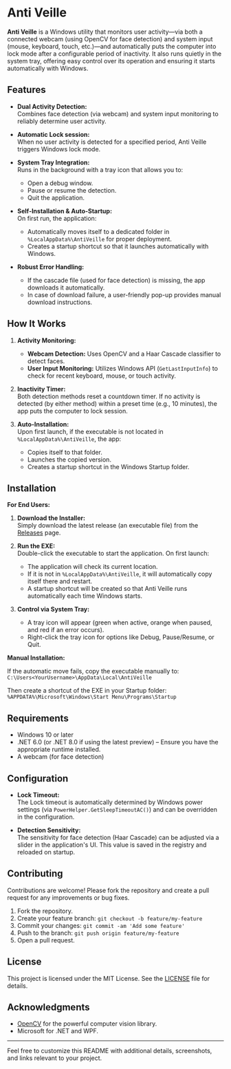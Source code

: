 ﻿# Anti Veille

**Anti Veille** is a Windows utility that monitors user activity—via both a connected webcam (using OpenCV for face detection) and system input (mouse, keyboard, touch, etc.)—and automatically puts the computer into lock mode after a configurable period of inactivity. It also runs quietly in the system tray, offering easy control over its operation and ensuring it starts automatically with Windows.

## Features

- **Dual Activity Detection:**  
  Combines face detection (via webcam) and system input monitoring to reliably determine user activity.

- **Automatic Lock session:**  
  When no user activity is detected for a specified period, Anti Veille triggers Windows lock mode.

- **System Tray Integration:**  
  Runs in the background with a tray icon that allows you to:
    - Open a debug window.
    - Pause or resume the detection.
    - Quit the application.

- **Self-Installation & Auto-Startup:**  
  On first run, the application:
    - Automatically moves itself to a dedicated folder in `%LocalAppData%\AntiVeille` for proper deployment.
    - Creates a startup shortcut so that it launches automatically with Windows.

- **Robust Error Handling:**
    - If the cascade file (used for face detection) is missing, the app downloads it automatically.
    - In case of download failure, a user-friendly pop-up provides manual download instructions.

## How It Works

1. **Activity Monitoring:**
    - **Webcam Detection:** Uses OpenCV and a Haar Cascade classifier to detect faces.
    - **User Input Monitoring:** Utilizes Windows API (`GetLastInputInfo`) to check for recent keyboard, mouse, or touch activity.

2. **Inactivity Timer:**  
   Both detection methods reset a countdown timer. If no activity is detected (by either method) within a preset time (e.g., 10 minutes), the app puts the computer to lock session.

3. **Auto-Installation:**  
   Upon first launch, if the executable is not located in `%LocalAppData%\AntiVeille`, the app:
    - Copies itself to that folder.
    - Launches the copied version.
    - Creates a startup shortcut in the Windows Startup folder.

## Installation

**For End Users:**

1. **Download the Installer:**  
   Simply download the latest release (an executable file) from the [Releases](https://github.com/qoyri/anti-veille/releases) page.

2. **Run the EXE:**  
   Double-click the executable to start the application. On first launch:
    - The application will check its current location.
    - If it is not in `%LocalAppData%\AntiVeille`, it will automatically copy itself there and restart.
    - A startup shortcut will be created so that Anti Veille runs automatically each time Windows starts.

3. **Control via System Tray:**
    - A tray icon will appear (green when active, orange when paused, and red if an error occurs).
    - Right-click the tray icon for options like Debug, Pause/Resume, or Quit.

**Manual Installation:**

If the automatic move fails, copy the executable manually to:
```C:\Users<YourUsername>\AppData\Local\AntiVeille```

Then create a shortcut of the EXE in your Startup folder:
```%APPDATA%\Microsoft\Windows\Start Menu\Programs\Startup```


## Requirements

- Windows 10 or later
- .NET 6.0 (or .NET 8.0 if using the latest preview) – Ensure you have the appropriate runtime installed.
- A webcam (for face detection)

## Configuration

- **Lock Timeout:**  
  The Lock timeout is automatically determined by Windows power settings (via `PowerHelper.GetSleepTimeoutAC()`) and can be overridden in the configuration.

- **Detection Sensitivity:**  
  The sensitivity for face detection (Haar Cascade) can be adjusted via a slider in the application's UI. This value is saved in the registry and reloaded on startup.

## Contributing

Contributions are welcome! Please fork the repository and create a pull request for any improvements or bug fixes.

1. Fork the repository.
2. Create your feature branch: `git checkout -b feature/my-feature`
3. Commit your changes: `git commit -am 'Add some feature'`
4. Push to the branch: `git push origin feature/my-feature`
5. Open a pull request.

## License

This project is licensed under the MIT License. See the [LICENSE](LICENSE) file for details.

## Acknowledgments

- [OpenCV](https://opencv.org/) for the powerful computer vision library.
- Microsoft for .NET and WPF.
---

Feel free to customize this README with additional details, screenshots, and links relevant to your project.
